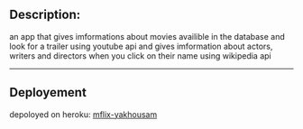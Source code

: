 ## Description:

an app that gives imformations about movies availible in the database and look for a trailer using youtube api and gives imformation about actors, writers and directors when you click on their name using wikipedia api

---

## Deployement 

depoloyed on heroku: [mflix-yakhousam](https://mflix-yakhousam.herokuapp.com)  
